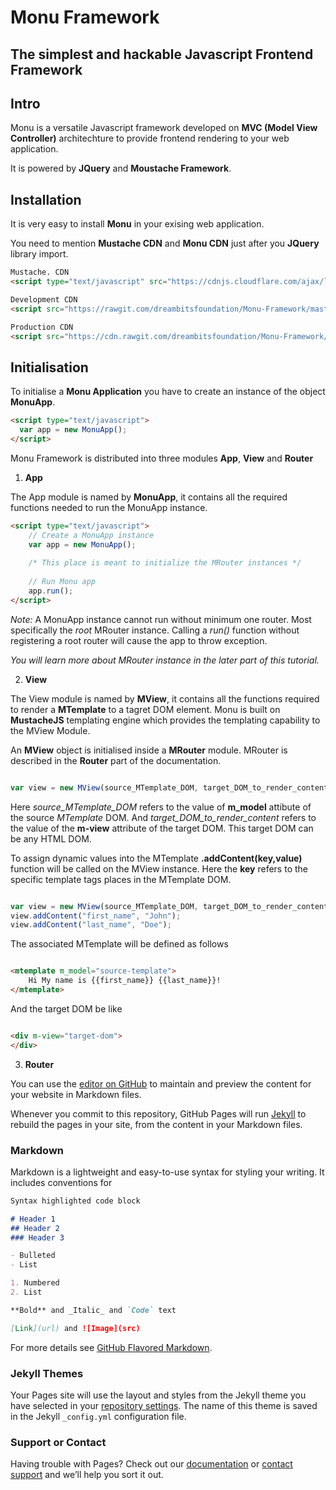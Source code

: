# Monu Framework
## The simplest and hackable Javascript Frontend Framework

## Intro

Monu is a versatile Javascript framework developed on **MVC (Model View Controller)** architechture to provide frontend rendering to your web application.

It is powered by **JQuery** and **Moustache Framework**.


## Installation

It is very easy to install **Monu** in your exising web application.

You need to mention **Mustache CDN** and **Monu CDN** just after you **JQuery** library import.

```html
Mustache. CDN
<script type="text/javascript" src="https://cdnjs.cloudflare.com/ajax/libs/mustache.js/2.3.0/mustache.min.js"></script>

Development CDN
<script src="https://rawgit.com/dreambitsfoundation/Monu-Framework/master/monu.js" type="text/javascript"></script>

Production CDN
<script src="https://cdn.rawgit.com/dreambitsfoundation/Monu-Framework/3e3238b7/monu.js" type="text/javascript"></script>
```

## Initialisation

To initialise a **Monu Application** you have to create an instance of the object **MonuApp**.

```html
<script type="text/javascript">
  var app = new MonuApp();
</script>
```

Monu Framework is distributed into three modules **App**, **View** and **Router**

1. **App**

The App module is named by **MonuApp**, it contains all the required functions needed to run the MonuApp instance.

```html
<script type="text/javascript">
	// Create a MonuApp instance
	var app = new MonuApp();
	
	/* This place is meant to initialize the MRouter instances */
	
	// Run Monu app
	app.run();
</script>
```
_Note:_ A MonuApp instance cannot run without minimum one router. Most specifically the *root* MRouter instance. Calling a *run()* function without registering a root router will cause the app to throw exception.

_You will learn more about MRouter instance in the later part of this tutorial._

2. **View**

The View module is named by **MView**, it contains all the functions required to render a **MTemplate** to a tagret DOM element.
Monu is built on **MustacheJS** templating engine which provides the templating capability to the MView Module.

An **MView** object is initialised inside a **MRouter** module. MRouter is described in the **Router** part of the documentation.

```javascript

var view = new MView(source_MTemplate_DOM, target_DOM_to_render_content);

```
Here _source_MTemplate_DOM_ refers to the value of **m_model** attibute of the source _MTemplate_ DOM.
And _target_DOM_to_render_content_ refers to the value of the **m-view** attribute of the target DOM. This target DOM can be any HTML DOM.

To assign dynamic values into the MTemplate **.addContent(key,value)** function will be called on the MView instance.
Here the **key** refers to the specific template tags places in the MTemplate DOM.

```javascript

var view = new MView(source_MTemplate_DOM, target_DOM_to_render_content);
view.addContent("first_name", "John");
view.addContent("last_name", "Doe");

```
The associated MTemplate will be defined as follows

```html

<mtemplate m_model="source-template">
	Hi My name is {{first_name}} {{last_name}}!
</mtemplate>	

```

And the target DOM be like 

```html

<div m-view="target-dom">
</div>

```


3. **Router**



You can use the [editor on GitHub](https://github.com/dreambitsfoundation/Monu-Framework/edit/master/README.md) to maintain and preview the content for your website in Markdown files.

Whenever you commit to this repository, GitHub Pages will run [Jekyll](https://jekyllrb.com/) to rebuild the pages in your site, from the content in your Markdown files.

### Markdown

Markdown is a lightweight and easy-to-use syntax for styling your writing. It includes conventions for

```markdown
Syntax highlighted code block

# Header 1
## Header 2
### Header 3

- Bulleted
- List

1. Numbered
2. List

**Bold** and _Italic_ and `Code` text

[Link](url) and ![Image](src)
```

For more details see [GitHub Flavored Markdown](https://guides.github.com/features/mastering-markdown/).

### Jekyll Themes

Your Pages site will use the layout and styles from the Jekyll theme you have selected in your [repository settings](https://github.com/dreambitsfoundation/Monu-Framework/settings). The name of this theme is saved in the Jekyll `_config.yml` configuration file.

### Support or Contact

Having trouble with Pages? Check out our [documentation](https://help.github.com/categories/github-pages-basics/) or [contact support](https://github.com/contact) and we’ll help you sort it out.
